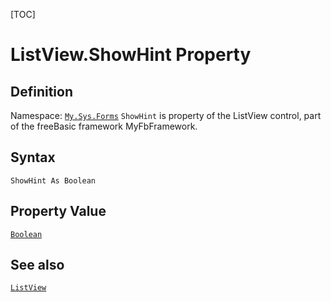[TOC]
# ListView.ShowHint Property

## Definition
Namespace: [`My.Sys.Forms`](My.Sys.Forms.md)
`ShowHint` is property of the ListView control, part of the freeBasic framework MyFbFramework.
## Syntax
```freeBasic
ShowHint As Boolean
```
## Property Value
[`Boolean`]("https://www.freebasic.net/wiki/KeyPgBoolean")
## See also
[`ListView`](ListView.md)
